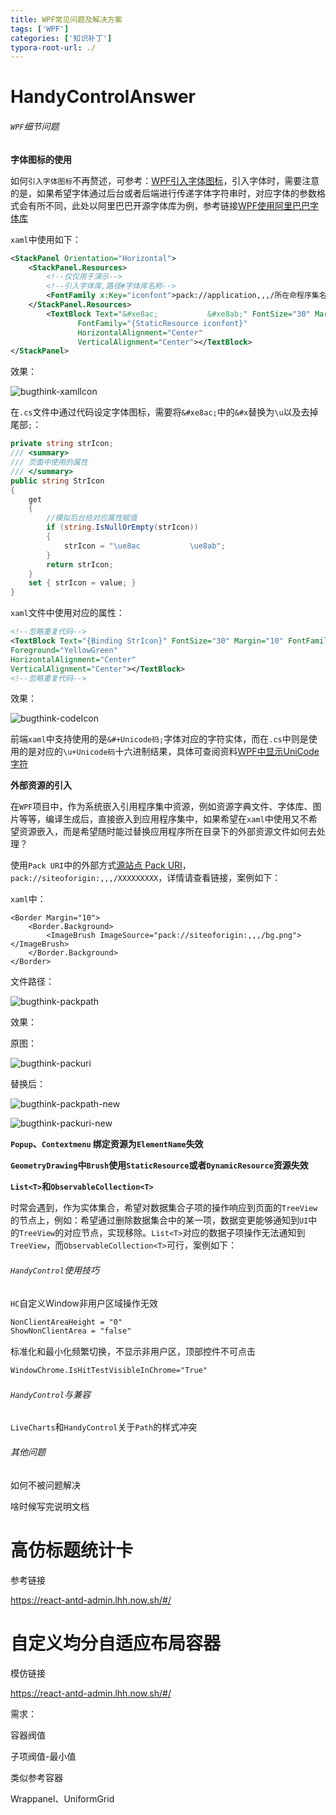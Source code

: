 ```yaml
---
title: WPF常见问题及解决方案
tags: ['WPF']
categories: ['知识补丁']
typora-root-url: ./
---
```


# HandyControlAnswer

###### `WPF`细节问题

**字体图标的使用**

如何`引入字体图标`不再赘述，可参考：[WPF引入字体图标](https://blog.csdn.net/songyi160/article/details/54894233)，引入字体时，需要注意的是，如果希望字体通过后台或者后端进行传递字体字符串时，对应字体的参数格式会有所不同，此处以阿里巴巴开源字体库为例，参考链接[WPF使用阿里巴巴字体库](https://www.iconfont.cn/)

`xaml`中使用如下：

```xml
<StackPanel Orientation="Horizontal">
    <StackPanel.Resources>
        <!--仅仅用于演示-->
        <!--引入字体库,路径#字体库名称-->
        <FontFamily x:Key="iconfont">pack://application,,,/所在命程序集名称;Component/Resources/#iconfont</FontFamily>
    </StackPanel.Resources>
        <TextBlock Text="&#xe8ac;           &#xe8ab;" FontSize="30" Margin="10" 
               FontFamily="{StaticResource iconfont}" 
               HorizontalAlignment="Center" 
               VerticalAlignment="Center"></TextBlock>
</StackPanel>
```

效果：

![bugthink-xamlIcon](https://file.budbud.cn/ggcyblog/bugthink/bugthink-xamlIcon.png)

在`.cs`文件中通过代码设定字体图标，需要将`&#xe8ac;`中的`&#x`替换为`\u`以及去掉尾部`;`：

```c#
private string strIcon;
/// <summary>
/// 页面中使用的属性
/// </summary>
public string StrIcon
{
    get
    {
        //模拟后台给对应属性赋值
        if (string.IsNullOrEmpty(strIcon))
        {
            strIcon = "\ue8ac           \ue8ab";
        }
        return strIcon;
    }
    set { strIcon = value; }
}
```

`xaml`文件中使用对应的属性：

```xml
<!--忽略重复代码--> 
<TextBlock Text="{Binding StrIcon}" FontSize="30" Margin="10" FontFamily="{StaticResource iconfont}" 
Foreground="YellowGreen"
HorizontalAlignment="Center"
VerticalAlignment="Center"></TextBlock>
<!--忽略重复代码--> 
```

效果：

![bugthink-codeIcon](https://file.budbud.cn/ggcyblog/bugthink/bugthink-codeIcon.png)

前端`xaml`中支持使用的是`&#+Unicode码;`字体对应的字符实体，而在`.cs`中则是使用的是对应的`\u+Unicode码`十六进制结果，具体可查阅资料[WPF中显示UniCode字符](https://www.bbsmax.com/A/xl561Zo9Jr/)

**外部资源的引入**

在`WPF`项目中，作为系统嵌入引用程序集中资源，例如资源字典文件、字体库、图片等等，编译生成后，直接嵌入到应用程序集中，如果希望在`xaml`中使用又不希望资源嵌入，而是希望随时能过替换应用程序所在目录下的外部资源文件如何去处理？

使用`Pack URI`中的外部方式[源站点 Pack URI](https://docs.microsoft.com/zh-cn/dotnet/framework/wpf/app-development/pack-uris-in-wpf#site-of-origin-pack-uris)，`pack://siteoforigin:,,,/XXXXXXXXX`，详情请查看链接，案例如下：

`xaml`中：

```xaml
<Border Margin="10">
    <Border.Background>
        <ImageBrush ImageSource="pack://siteoforigin:,,,/bg.png"></ImageBrush>
    </Border.Background>
</Border>
```

文件路径：

![bugthink-packpath](https://file.budbud.cn/ggcyblog/bugthink/bugthink-packpath.png)

效果：

原图：

![bugthink-packuri](https://file.budbud.cn/ggcyblog/bugthink/bugthink-packuri.png)

替换后：

![bugthink-packpath-new](https://file.budbud.cn/ggcyblog/bugthink/bugthink-packpath-new.png)

![bugthink-packuri-new](https://file.budbud.cn/ggcyblog/bugthink/bugthink-packuri-new.png)

**`Popup`、`Contextmenu` 绑定资源为`ElementName`失效**



**`GeometryDrawing`中`Brush`使用`StaticResource`或者`DynamicResource`资源失效**



**`List<T>`和`ObservableCollection<T>`**

时常会遇到，作为实体集合，希望对数据集合子项的操作响应到页面的`TreeView`的节点上，例如：希望通过删除数据集合中的某一项，数据变更能够通知到`UI`中的`TreeView`的对应节点，实现移除。`List<T>`对应的数据子项操作无法通知到`TreeView`，而`ObservableCollection<T>`可行，案例如下：



###### `HandyControl`使用技巧

`HC`自定义Window非用户区域操作无效

```xml
NonClientAreaHeight = "0"
ShowNonClientArea = "false"
```

标准化和最小化频繁切换，不显示非用户区，顶部控件不可点击

```xml
WindowChrome.IsHitTestVisibleInChrome="True"
```

###### `HandyControl`与兼容

`LiveCharts`和`HandyControl`关于`Path`的样式冲突

###### 其他问题

如何不被问题解决

啥时候写完说明文档

# 高仿标题统计卡

参考链接

https://react-antd-admin.lhh.now.sh/#/

# 自定义均分自适应布局容器

模仿链接

https://react-antd-admin.lhh.now.sh/#/

需求：

容器阀值

子项阀值-最小值

类似参考容器

Wrappanel、UniformGrid



